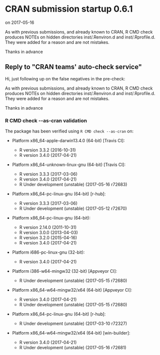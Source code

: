# CRAN submission startup 0.6.1
on 2017-05-16

As with previous submissions, and already known to CRAN,
R CMD check produces NOTEs on hidden directories inst/.Renviron.d
and inst/.Rprofile.d. They were added for a reason and are not mistakes.

Thanks in advance


## Reply to "CRAN teams' auto-check service"

Hi, just following up on the false negatives in the pre-check:

As with previous submissions, and already known to CRAN, R CMD check
produces NOTEs on hidden directories inst/.Renviron.d and
inst/.Rprofile.d. They were added for a reason and are not mistakes.

Thanks in advance


### R CMD check --as-cran validation

The package has been verified using `R CMD check --as-cran` on:

* Platform x86_64-apple-darwin13.4.0 (64-bit) [Travis CI]:
  - R version 3.3.2 (2016-10-31)
  - R version 3.4.0 (2017-04-21)
  
* Platform x86_64-unknown-linux-gnu (64-bit) [Travis CI]:
  - R version 3.3.3 (2017-03-06)
  - R version 3.4.0 (2017-04-21)
  - R Under development (unstable) (2017-05-16 r72683)

* Platform x86_64-pc-linux-gnu (64-bit) [r-hub]:
  - R version 3.3.3 (2017-03-06)
  - R Under development (unstable) (2017-05-12 r72670)

* Platform x86_64-pc-linux-gnu (64-bit):
  - R version 2.14.0 (2011-10-31)
  - R version 3.0.0 (2013-04-03)
  - R version 3.2.0 (2015-04-16)
  - R version 3.4.0 (2017-04-21)

* Platform i686-pc-linux-gnu (32-bit):
  - R version 3.4.0 (2017-04-21)

* Platform i386-w64-mingw32 (32-bit) [Appveyor CI]:
  - R Under development (unstable) (2017-05-15 r72680)

* Platform x86_64-w64-mingw32/x64 (64-bit) [Appveyor CI]:
  - R version 3.4.0 (2017-04-21)
  - R Under development (unstable) (2017-05-15 r72680)

* Platform x86_64-pc-linux-gnu (64-bit) [r-hub]:
  - R Under development (unstable) (2017-03-10 r72327)

* Platform x86_64-w64-mingw32/x64 (64-bit) [win-builder]:
  - R version 3.4.0 (2017-04-21)
  - R Under development (unstable) (2017-05-16 r72681)

